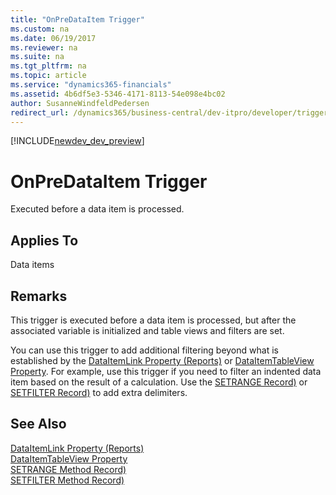 ```yaml
---
title: "OnPreDataItem Trigger"
ms.custom: na
ms.date: 06/19/2017
ms.reviewer: na
ms.suite: na
ms.tgt_pltfrm: na
ms.topic: article
ms.service: "dynamics365-financials"
ms.assetid: 4b6df5e3-5346-4171-8113-54e098e4bc02
author: SusanneWindfeldPedersen
redirect_url: /dynamics365/business-central/dev-itpro/developer/triggers/devenv-triggers
---
```


[!INCLUDE[newdev_dev_preview](../includes/newdev_dev_preview.md)]

# OnPreDataItem Trigger
Executed before a data item is processed.  

## Applies To  
 Data items  

## Remarks  
 This trigger is executed before a data item is processed, but after the associated variable is initialized and table views and filters are set.  

 You can use this trigger to add additional filtering beyond what is established by the [DataItemLink Property (Reports)](../properties/devenv-dataitemlink-reports-property.md) or [DataItemTableView Property](../properties/devenv-dataitemtableview-property.md). For example, use this trigger if you need to filter an indented data item based on the result of a calculation. Use the [SETRANGE Record)](../methods/devenv-setrange-method-record.md) or [SETFILTER Record)](../methods/devenv-setfilter-method-record.md)  to add extra delimiters.  

## See Also  
 [DataItemLink Property (Reports)](../properties/devenv-dataitemlink-reports-property.md)   
 [DataItemTableView Property](../properties/devenv-dataitemtableview-property.md)   
 [SETRANGE Method Record)](../methods/devenv-setrange-method-record.md)   
 [SETFILTER Method Record)](../methods/devenv-setfilter-method-record.md)
